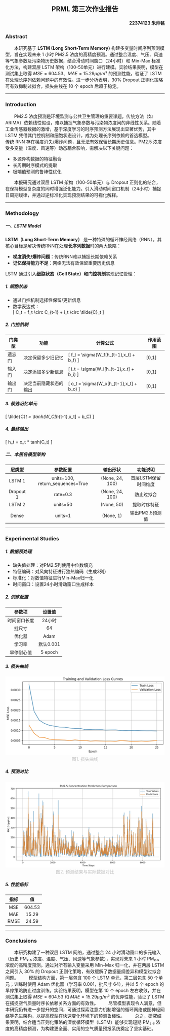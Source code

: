 ## <center> PRML 第三次作业报告 </center>

#### <div align="right"> 22374123 朱帅铭 </div>

### Abstract
&emsp;&emsp;本研究基于 **LSTM (Long Short-Term Memory)** 构建多变量时间序列预测模型，旨在实现未来 1 小时 PM2.5 浓度的高精度预测。通过整合温度、气压、风速等气象参数及污染物历史数据，结合滑动时间窗口（24小时）和 Min-Max 标准化方法，构建双层 LSTM 架构（100-50单元）进行建模。实验结果表明，模型在测试集上取得 $MSE=604.53、MAE=15.29μg/m³$ 的预测性能，验证了 LSTM 在处理长序列依赖问题中的有效性。进一步分析表明，$30\%$ Dropout 正则化策略可有效抑制过拟合，损失曲线在 10 个 epoch 后趋于稳定。

---
### Introduction
&emsp;&emsp;PM2.5 浓度预测是环境监测与公共卫生管理的重要课题。传统方法（如 ARIMA）依赖线性假设，难以捕捉气象参数与污染物浓度间的非线性关系。随着工业传感器数据的激增，基于深度学习的时序预测方法展现出显著优势，其中 LSTM 凭借其门控机制和细胞状态设计，成为处理长序列依赖的首选模型。
&emsp;&emsp;传统 RNN 存在梯度消失/爆炸问题，且无法有效保留长期历史信息。PM2.5 浓度受多变量（温度、风速等）动态耦合影响，需解决以下关键问题：
- 多源异构数据的特征融合
- 长周期时序模式的提取
- 极端值预测的鲁棒性优化

&emsp;&emsp;本报研究通过双层 LSTM 架构（100-50单元）与 Dropout 正则化的结合，在保持模型复杂度的同时增强泛化能力。引入滑动时间窗口机制（24小时）捕捉日周期规律，并通过逆标准化实现预测结果的可视化解释。

---
### Methodology
##### 一、LSTM Model
**LSTM（Long Short-Term Memory）** 是一种特殊的循环神经网络（RNN），其核心目标是解决传统RNN在处理**长序列数据**时的两大缺陷：
- **梯度消失/爆炸问题**：传统RNN难以捕捉长期依赖关系
- **记忆保持能力不足**：网络无法有效保留重要历史信息

LSTM 通过引入**细胞状态（Cell State）**和**门控机制**实现记忆管理：
##### 1. 细胞状态
- 通过门控机制选择性保留/更新信息
- 数学表达式：  
  \[ C_t = f_t \circ C_{t-1} + i_t \circ \tilde{C}_t \]
##### 2. 门控机制
| 门类型 | 功能                   | 计算公式                                   | 作用范围 |
| ------ | ---------------------- | ------------------------------------------ | -------- |
| 遗忘门 | 决定保留多少旧记忆     | \[ f_t = \sigma(W_f[h_{t-1},x_t] + b_f) \] | [0,1]    |
| 输入门 | 决定添加多少新信息     | \[ i_t = \sigma(W_i[h_{t-1},x_t] + b_i) \] | [0,1]    |
| 输出门 | 决定当前隐藏状态的输出 | \[ o_t = \sigma(W_o[h_{t-1},x_t] + b_o) \] | [0,1]    |
##### 3. 候选记忆单元
\[ \tilde{C}_t = \tanh(W_C[h_{t-1},x_t] + b_C) \]
##### 4. 最终输出
\[ h_t = o_t * tanh(C_t) \]

##### 二、本报告模型架构
|  层类型   |             参数配置             |    输出形状     |       功能说明       |
| :-------: | :------------------------------: | :-------------: | :------------------: |
|  LSTM 1   | units=100, return_sequences=True | (None, 24, 100) | 首层LSTM保留时间维度 |
| Dropout 1 |             rate=0.3             | (None, 24, 100) |      防止过拟合      |
|  LSTM 2   |             units=50             |   (None, 50)    |     提取时序特征     |
|   Dense   |             units=1              |    (None, 1)    |   输出PM2.5预测值    |


---
### Experimental Studies
##### 1. 数据预处理
- 缺失值处理：对PM2.5列使用中位数填充
- 特征编码：对风向特征进行独热编码（生成3列）
- 标准化：对数值特征进行Min-Max归一化
- 时间窗口：设置24小时滑动窗口生成样本

##### 2. 训练配置
|    参数项    |  设置值   |
| :----------: | :-------: |
| 时间窗口长度 |  24小时   |
|    批尺寸    |    64     |
|    优化器    |   Adam    |
|    学习率    | 默认0.001 |
|  早停耐心值  |  5 epoch  |

##### 3. 损失曲线
<div align = "center">
  <img src="Loss.png" style="display:inline-block; margin-right:10px;">
</div>
<center style="font-size:14px;color:#C0C0C0;text-decoration">图1. 损失曲线</center> 

##### 4. 预测对比
<div align = "center">
  <img src="Result.png" style="display:inline-block; margin-right:10px;">
</div>
<center style="font-size:14px;color:#C0C0C0;text-decoration">图2. 预测结果与实际数据对比</center> 

##### 5. 性能指标
| 指标  |   值   |
| :---: | :----: |
|  MSE  | 604.53 |
|  MAE  | 15.29  |
| RMSE  | 24.59  |
---
### Conclusions

&emsp;&emsp;本研究构建了一种双层 LSTM 网络，通过整合 24 小时滑动窗口的多元输入（历史 PM₂.₅ 浓度、温度、气压、风速等气象参数），实现对未来 1 小时 PM₂.₅ 浓度的高精度预测。通过对所有输入变量采用 Min–Max 归一化，并在两层 LSTM 之间引入 30% 的 Dropout 正则化策略，有效缓解了数据量纲差异和模型过拟合问题。
&emsp;&emsp;模型结构方面，第一层包含 100 个 LSTM 单元，第二层包含 50 个单元；训练时使用 Adam 优化器（学习率 0.001，批尺寸 64），并以 5 个 epoch 的早停策略防止过度训练。实验结果表明，模型在第 10 个 epoch 左右收敛，并在测试集上取得 $MSE=604.53$ 和 $MAE=15.29 µg/m³$ 的优异性能，验证了 LSTM 在捕捉空气质量时序长依赖关系方面的有效性。
&emsp;&emsp;尽管模型表现令人满意，但本研究仍有进一步提升的空间，可通过探索注意力机制增强的循环网络或图神经网络等先进架构，以提高模型在快速变化环境下的预测鲁棒性。
&emsp;&emsp;总之，研究结果表明，结合适当正则化策略的深度循环模型（LSTM）能够实现短期 PM₂.₅ 浓度的高精度预测，为构建更全面、实用的空气质量预报系统奠定了坚实基础。